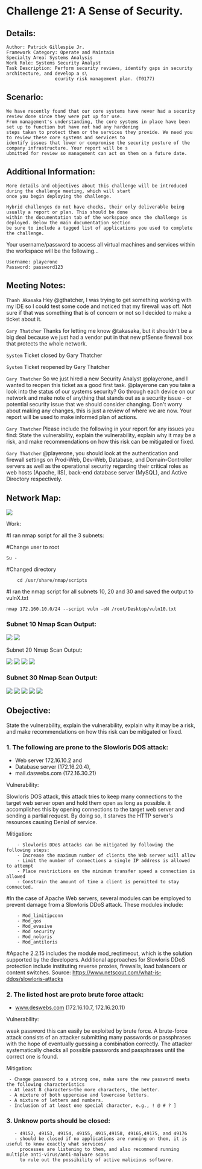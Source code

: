 # Challenge 21: A Sense of Security.

## Details:

    Author: Patrick Gillespie Jr.
    Framework Category: Operate and Maintain
    Specialty Area: Systems Analysis
    Work Role: Systems Security Analyst
    Task Description: Perform security reviews, identify gaps in security architecture, and develop a s\
                      ecurity risk management plan. (T0177)
## Scenario:

    We have recently found that our core systems have never had a security review done since they were put up for use. 
    From management's understanding, the core systems in place have been set up to function but have not had any hardening 
    steps taken to protect them or the services they provide. We need you to review these core systems and services to 
    identify issues that lower or compromise the security posture of the company infrastructure. Your report will be s
    ubmitted for review so management can act on them on a future date.

## Additional Information:

    More details and objectives about this challenge will be introduced during the challenge meeting, which will start 
    once you begin deploying the challenge.

    Hybrid challenges do not have checks, their only deliverable being usually a report or plan. This should be done 
    within the documentation tab of the workspace once the challenge is deployed. Below the main documentation section 
    be sure to include a tagged list of applications you used to complete the challenge.

   Your username/password to access all virtual machines and services within the workspace will be the following...
    
    Username: playerone
    Password: password123

## Meeting Notes:

`Thanh Akasaka`
Hey @gthatcher, I was trying to get something working with my IDE so I could test some code and noticed that my firewall was off. Not sure if that was something that is of concern or not so I decided to make a ticket about it.

`Gary Thatcher`
Thanks for letting me know @takasaka, but it shouldn't be a big deal because we just had a vendor put in that new pfSense firewall box that protects the whole network.

`System`
Ticket closed by Gary Thatcher
    
`System`
Ticket reopened by Gary Thatcher

`Gary Thatcher`
So we just hired a new Security Analyst @playerone, and I wanted to reopen this ticket as a good first task. @playerone can you take a look into the status of our systems security? Go through each device on our network and make note of anything that stands out as a security issue - or potential security issue that we should consider changing. Don't worry about making any changes, this is just a review of where we are now. Your report will be used to make informed plan of actions.

`Gary Thatcher`
Please include the following in your report for any issues you find: State the vulnerability, explain the vulnerability, explain why it may be a risk, and make recommendations on how this risk can be mitigated or fixed.

`Gary Thatcher`
@playerone, you should look at the authentication and firewall settings on Prod-Web, Dev-Web, Database, and Domain-Controller servers as well as the operational security regarding their critical roles as web hosts (Apache, IIS), back-end database server (MySQL), and Active Directory respectively.

## Network Map:

<img src="Images/Network-map.jpg" >

Work:

#I ran nmap script for all the 3 subnets:
	
#Change user to root
		
    Su -
    
#Changed directory

		cd /usr/share/nmap/scripts

#I ran the nmap script for all subnets 10, 20 and 30 and saved the output to vulnX.txt
		
    nmap 172.160.10.0/24 --script vuln -oN /root/Desktop/vuln10.txt
		
### Subnet 10 Nmap Scan Output:

<img src="Images/Subnet10.0.png" >
<img src="Images/Subnet10.1.png" >


Subnet 20 Nmap Scan Output:

<img src="Images/Subnet20.0.png" >
<img src="Images/Subnet20.1.png" >
<img src="Images/Subnet20.2.png" >
<img src="Images/Subnet20.3.png" >

### Subnet 30 Nmap Scan Output:

<img src="Images/Subnet30.png" >
<img src="Images/Subnet30.2.png" >
<img src="Images/Subnet30.3.png" >
<img src="Images/Subnet30.4.png" >
<img src="Images/Subnet30.5.png" >

## Obejective: 
State the vulnerability, explain the vulnerability, explain why it may be a risk, and make recommendations on how this risk can be mitigated or fixed.

### 1. The following are prone to the Slowloris DOS attack:

   - Web server 172.16.10.2 and 
   - Database server (172.16.20.4), 
   - mail.daswebs.com (172.16.30.21) 
	
 Vulnerability: 

  Slowloris DOS attack, this attack tries to keep many connections to the target web server open and hold them open as long as possible. it accomplishes this by opening connections to the target web server and sending a partial request. By doing so, it starves the HTTP server's resources causing Denial of service. 
	
 Mitigation: 
 
		- Slowloris DDoS attacks can be mitigated by following the following steps:
		- Increase the maximum number of clients the Web server will allow
		- Limit the number of connections a single IP address is allowed to attempt
		- Place restrictions on the minimum transfer speed a connection is allowed
		- Constrain the amount of time a client is permitted to stay connected.
	
  #In the case of Apache Web servers, several modules can be employed to prevent damage from a Slowloris DDoS attack. These modules include:
  
		- Mod_limitipconn
		- Mod_qos
		- Mod_evasive
		- Mod security
		- Mod_noloris
		- Mod_antiloris
		
  #Apache 2.2.15 includes the module mod_reqtimeout, which is the solution supported by the developers.
	Additional approaches for Slowloris DDoS protection include instituting reverse proxies, firewalls, load balancers or content switches.
	Source: https://www.netscout.com/what-is-ddos/slowloris-attacks

### 2. The listed host are proto brute force attack:

  - www.deswebs.com (172.16.10.7, 172.16.20.11) 
	
  Vulnerability: 
	
  weak password this can easily be exploited by brute force. A brute-force attack consists of an attacker submitting many passwords or passphrases with the hope of eventually guessing a combination correctly. The attacker systematically checks all possible passwords and passphrases until the correct one is found.
	
  Mitigation:
  
  	 - Change password to a strong one, make sure the new password meets the following characteristics
	 - At least 8 characters—the more characters, the better.
	 - A mixture of both uppercase and lowercase letters.
   	 - A mixture of letters and numbers.
	 - Inclusion of at least one special character, e.g., ! @ # ? ]

### 3. Unknow ports should be closed:

	   - 49152, 49153, 49154, 49155, 4915,49158, 49165,49175, and 49176 
  	   - should be closed if no applications are running on them, it is useful to know exactly what services/ 
  	     processes are listening to them, and also recommend running multiple anti-virus/anti-malware scans 
  	     to rule out the possibility of active malicious software.

